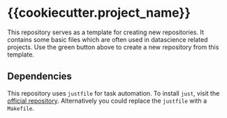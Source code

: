 # {{cookiecutter.project_name}}

This repository serves as a template for creating new repositories. It contains
some basic files which are often used in datascience related projects. Use the green button above to create a new repository from this template.

## Dependencies
This repository uses `justfile` for task automation. To install `just`, visit
the [official repository](https://github.com/casey/just). Alternatively you could replace the `justfile` with a `Makefile`.